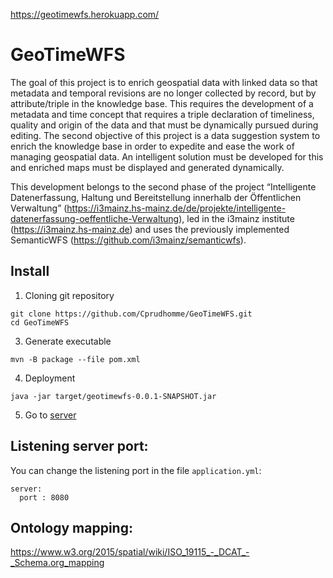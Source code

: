 ﻿https://geotimewfs.herokuapp.com/

# GeoTimeWFS
The goal of this project is to enrich geospatial data with linked data so that metadata and temporal revisions are no longer collected by record, but by attribute/triple in the knowledge base. This requires the development of a metadata and time concept that requires a triple declaration of timeliness, quality and origin of the data and that must be dynamically pursued during editing. The second objective of this project is a data suggestion system to enrich the knowledge base in order to expedite and ease the work of managing geospatial data. An intelligent solution must be developed for this and enriched maps must be displayed and generated dynamically.

This development belongs to the second phase of the project “Intelligente Datenerfassung, Haltung und Bereitstellung innerhalb der Öffentlichen Verwaltung” (https://i3mainz.hs-mainz.de/de/projekte/intelligente-datenerfassung-oeffentliche-Verwaltung), led in the i3mainz institute (https://i3mainz.hs-mainz.de) and uses the previously implemented SemanticWFS (https://github.com/i3mainz/semanticwfs).

## Install
1. Cloning git repository
````
git clone https://github.com/Cprudhomme/GeoTimeWFS.git
cd GeoTimeWFS
````

3. Generate executable
````
mvn -B package --file pom.xml
````
4. Deployment
````
java -jar target/geotimewfs-0.0.1-SNAPSHOT.jar 
````

5. Go to [server](http://localhost:8080)

## Listening server port:
You can change the listening port in the file `application.yml`:
````
server:
  port : 8080
````


<!---
Optionaly:
````
mvn deploy:deploy-file -Durl=file:./repo/ -Dfile=libs/pisemantic-1.0-SNAPSHOT.jar -DgroupId=info.ponciano.lab -DartifactId=pisemantic -Dpackaging=jar -Dversion=1.0
mvn org.apache.maven.plugins:maven-install-plugin:2.5.2:install-file -Dfile="libs/pitools-0.1-SNAPSHOT.jar" 
````--->

## Ontology mapping:

https://www.w3.org/2015/spatial/wiki/ISO_19115_-_DCAT_-_Schema.org_mapping

